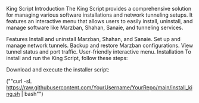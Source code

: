 King Script
Introduction
The King Script provides a comprehensive solution for managing various software installations and network tunneling setups. It features an interactive menu that allows users to easily install, uninstall, and manage software like Marzban, Shahan, Sanaie, and tunneling services.

Features
Install and uninstall Marzban, Shahan, and Sanaie.
Set up and manage network tunnels.
Backup and restore Marzban configurations.
View tunnel status and port traffic.
User-friendly interactive menu.
Installation
To install and run the King Script, follow these steps:

Download and execute the installer script:

(""curl -sL https://raw.githubusercontent.com/YourUsername/YourRepo/main/install_king.sh | bash"")
